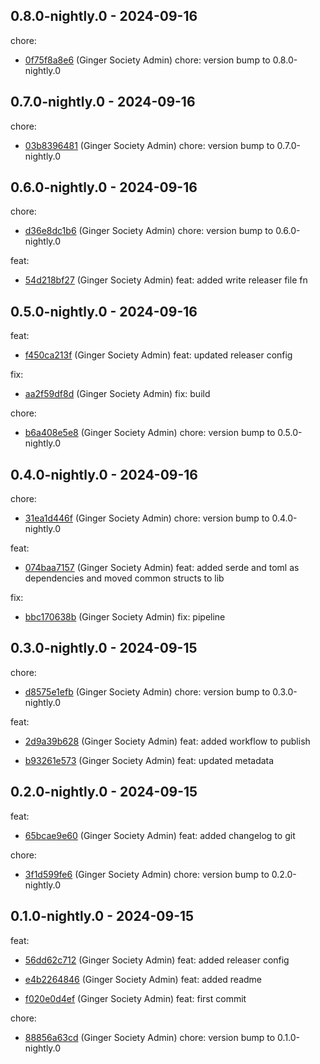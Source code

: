 ## 0.8.0-nightly.0 - 2024-09-16
chore:
 - [0f75f8a8e6](https://github.com/ginger-society/ginger-shared-rs0f75f8a8e6640e2e97b70520953b699f57f162bd) (Ginger Society Admin) chore: version bump to 0.8.0-nightly.0
	
## 0.7.0-nightly.0 - 2024-09-16
chore:
 - [03b8396481](https://github.com/ginger-society/ginger-shared-rs03b83964817716106480f0652d95b2b30a6303c5) (Ginger Society Admin) chore: version bump to 0.7.0-nightly.0
	
## 0.6.0-nightly.0 - 2024-09-16
chore:
 - [d36e8dc1b6](https://github.com/ginger-society/ginger-shared-rsd36e8dc1b6f0e01d2a7fddeca851deefb6946281) (Ginger Society Admin) chore: version bump to 0.6.0-nightly.0
	
feat:
 - [54d218bf27](https://github.com/ginger-society/ginger-shared-rs54d218bf271693c01bd7e6818245f6a4267e1ced) (Ginger Society Admin) feat: added write releaser file fn
	
## 0.5.0-nightly.0 - 2024-09-16
feat:
 - [f450ca213f](https://github.com/ginger-society/ginger-shared-rsf450ca213f1748bb7e0081022a7dff6181f82dd2) (Ginger Society Admin) feat: updated releaser config
	
fix:
 - [aa2f59df8d](https://github.com/ginger-society/ginger-shared-rsaa2f59df8d79ad731dbc2e17d44d7d6ed8c49d61) (Ginger Society Admin) fix: build
	
chore:
 - [b6a408e5e8](https://github.com/ginger-society/ginger-shared-rsb6a408e5e8dda7a093718bc12265fb2767e94ee9) (Ginger Society Admin) chore: version bump to 0.5.0-nightly.0
	
## 0.4.0-nightly.0 - 2024-09-16
chore:
 - [31ea1d446f](https://github.com/ginger-society/ginger-shared-rs31ea1d446fca90d024fa33e2c0b168f33c4a2fc2) (Ginger Society Admin) chore: version bump to 0.4.0-nightly.0
	
feat:
 - [074baa7157](https://github.com/ginger-society/ginger-shared-rs074baa715708334629f19c63407381b85e810333) (Ginger Society Admin) feat: added serde and toml as dependencies and moved common structs to lib
	
fix:
 - [bbc170638b](https://github.com/ginger-society/ginger-shared-rsbbc170638b972a33e9f5af6c6746992eca748bea) (Ginger Society Admin) fix: pipeline
	
## 0.3.0-nightly.0 - 2024-09-15
chore:
 - [d8575e1efb](https://github.com/ginger-society/ginger-shared-rsd8575e1efb5453cfb118d1347ba2e2c885bfc88f) (Ginger Society Admin) chore: version bump to 0.3.0-nightly.0
	
feat:
 - [2d9a39b628](https://github.com/ginger-society/ginger-shared-rs2d9a39b628351b50fc0d7a3d80cdd985e1131fab) (Ginger Society Admin) feat: added workflow to publish
	
 - [b93261e573](https://github.com/ginger-society/ginger-shared-rsb93261e57345f8cd0c67df5ceb561a4ad4a101df) (Ginger Society Admin) feat: updated metadata
	
## 0.2.0-nightly.0 - 2024-09-15
feat:
 - [65bcae9e60](https://github.com/ginger-society/ginger-shared-rs65bcae9e609d74adcc7412090436656dc10ac4c7) (Ginger Society Admin) feat: added changelog to git
	
chore:
 - [3f1d599fe6](https://github.com/ginger-society/ginger-shared-rs3f1d599fe691a0314925e7a5fbd9e1a80077a790) (Ginger Society Admin) chore: version bump to 0.2.0-nightly.0
	
## 0.1.0-nightly.0 - 2024-09-15
feat:
 - [56dd62c712](https://github.com/ginger-society/ginger-shared-rs56dd62c712199a3becc1029c96ac8f05c84603e4) (Ginger Society Admin) feat: added releaser config
	
 - [e4b2264846](https://github.com/ginger-society/ginger-shared-rse4b2264846ba78a5c2999905d90f97a106bd8f1c) (Ginger Society Admin) feat: added readme
	
 - [f020e0d4ef](https://github.com/ginger-society/ginger-shared-rsf020e0d4ef112ebcfa29c8f1d91fe7e1464cefdf) (Ginger Society Admin) feat: first commit
	
chore:
 - [88856a63cd](https://github.com/ginger-society/ginger-shared-rs88856a63cdd04430714ae6818b99b6fd123a9bbd) (Ginger Society Admin) chore: version bump to 0.1.0-nightly.0
	
